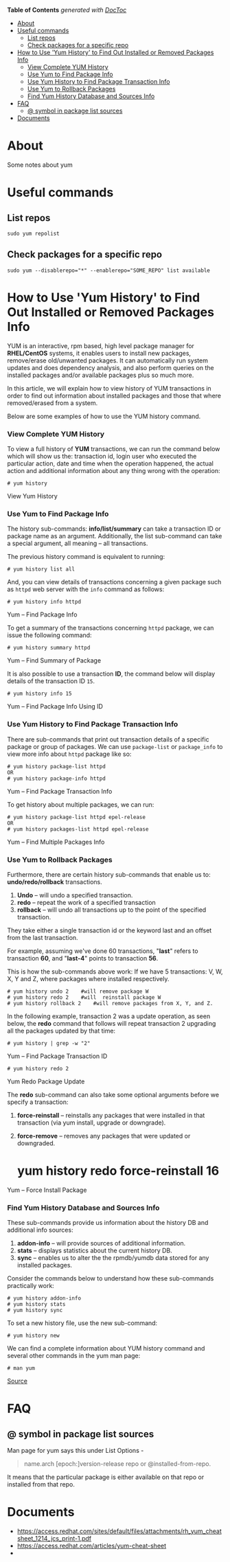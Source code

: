 <!-- START doctoc generated TOC please keep comment here to allow auto update -->
<!-- DON'T EDIT THIS SECTION, INSTEAD RE-RUN doctoc TO UPDATE -->
**Table of Contents**  *generated with [DocToc](https://github.com/thlorenz/doctoc)*

- [About](#about)
- [Useful commands](#useful-commands)
  - [List repos](#list-repos)
  - [Check packages for a specific repo](#check-packages-for-a-specific-repo)
- [How to Use 'Yum History' to Find Out Installed or Removed Packages Info](#how-to-use-yum-history-to-find-out-installed-or-removed-packages-info)
    - [View Complete YUM History](#view-complete-yum-history)
    - [Use Yum to Find Package Info](#use-yum-to-find-package-info)
    - [Use Yum History to Find Package Transaction Info](#use-yum-history-to-find-package-transaction-info)
    - [Use Yum to Rollback Packages](#use-yum-to-rollback-packages)
    - [Find Yum History Database and Sources Info](#find-yum-history-database-and-sources-info)
- [FAQ](#faq)
  - [@ symbol in package list sources](#-symbol-in-package-list-sources)
- [Documents](#documents)

<!-- END doctoc generated TOC please keep comment here to allow auto update -->

# About

Some notes about yum

# Useful commands

## List repos
```
sudo yum repolist
```

## Check packages for a specific repo
```
sudo yum --disablerepo="*" --enablerepo="SOME_REPO" list available
```


# How to Use 'Yum History' to Find Out Installed or Removed Packages Info

YUM is an interactive, rpm based, high level package manager for **RHEL/CentOS** systems, it enables users to install new packages, remove/erase old/unwanted packages. It can automatically run system updates  and does dependency analysis, and also perform queries on the installed packages  and/or available packages plus so much more.

In this article, we will explain how to view history of YUM transactions in order to find out information about installed packages and those that where removed/erased from a system.

Below are some examples of how to use the YUM history command.

### View Complete YUM History

To view a full history of **YUM** transactions, we can run the command below which will show us the: transaction id, login user who executed the particular action, date and time when the operation happened, the actual action and additional information about any thing wrong with the operation:
    
    
    # yum history 
    

View Yum History

### Use Yum to Find Package Info

The history sub-commands: **info/list/summary** can take a transaction ID or package name as an argument. Additionally, the list sub-command can take a special argument, all meaning – all transactions.

The previous history command is equivalent to running:
    
    
    # yum history list all
    

And, you can view details of transactions concerning a given package such as `httpd` web server with the `info` command as follows:
    
    
    # yum history info httpd
    

Yum – Find Package Info

To get a summary of the transactions concerning `httpd` package, we can issue the following command:
    
    
    # yum history summary httpd
    


Yum – Find Summary of Package

It is also possible to use a transaction **ID**, the command below will display details of the transaction ID `15`.
    
    
    # yum history info 15
    

Yum – Find Package Info Using ID

### Use Yum History to Find Package Transaction Info

There are sub-commands that print out transaction details of a specific package or group of packages. We can use `package-list` or `package_info` to view more info about `httpd` package like so:
    
    
    # yum history package-list httpd
    OR
    # yum history package-info httpd
    

Yum – Find Package Transaction Info

To get history about multiple packages, we can run:
    
    
    # yum history package-list httpd epel-release
    OR
    # yum history packages-list httpd epel-release
    

Yum – Find Multiple Packages Info

### Use Yum to Rollback Packages

Furthermore, there are certain history sub-commands that enable us to: **undo/redo/rollback** transactions.

1. **Undo** – will undo a specified transaction.
2. **redo** – repeat the work of a specified transaction
3. **rollback** – will undo all transactions up to the point of the specified transaction.

They take either a single transaction id or the keyword last and an offset from the last transaction.

For example, assuming we've done 60 transactions, "**last**" refers to transaction **60**, and "**last-4**" points to transaction **56**.

This is how the sub-commands above work: If we have 5 transactions: V, W, X, Y and Z, where packages where installed respectively.
    
    
    # yum history undo 2    #will remove package W
    # yum history redo 2    #will  reinstall package W
    # yum history rollback 2    #will remove packages from X, Y, and Z. 
    

In the following example, transaction 2 was a update operation, as seen below, the **redo** command that follows will repeat transaction 2 upgrading all the packages updated by that time:
    
    
    # yum history | grep -w "2"
    

Yum – Find Package Transaction ID
    
    
    # yum history redo 2
    

Yum Redo Package Update

The **redo** sub-command can also take some optional arguments before we specify a transaction:

1. **force-reinstall** – reinstalls any packages that were installed in that transaction (via yum install, upgrade or downgrade).
2. **force-remove** – removes any packages that were updated or downgraded.
    
    
    # yum history redo force-reinstall 16
    

Yum – Force Install Package

### Find Yum History Database and Sources Info

These sub-commands provide us information about the history DB and additional info sources:

1. **addon-info** – will provide sources of additional information.
2. **stats** – displays statistics about the current history DB.
3. **sync** – enables us to alter the the rpmdb/yumdb data stored for any installed packages.

Consider the commands below to understand how these sub-commands practically work:
    
    
    # yum history addon-info
    # yum history stats
    # yum history sync
    

To set a new history file, use the new sub-command:
    
    
    # yum history new
    

We can find a complete information about YUM history command and several other commands in the yum man page:
    
    
    # man yum
    
[Source](https://www.tecmint.com/view-yum-history-to-find-packages-info/ "Permalink to How to Use 'Yum History' to Find Out Installed or Removed Packages Info")


# FAQ

## @ symbol in package list sources

Man page for yum says this under List Options -
>name.arch [epoch:]version-release repo or @installed-from-repo. 

It means that the particular package is either available on that repo or installed from that repo.

# Documents

* https://access.redhat.com/sites/default/files/attachments/rh_yum_cheatsheet_1214_jcs_print-1.pdf
* https://access.redhat.com/articles/yum-cheat-sheet
*
